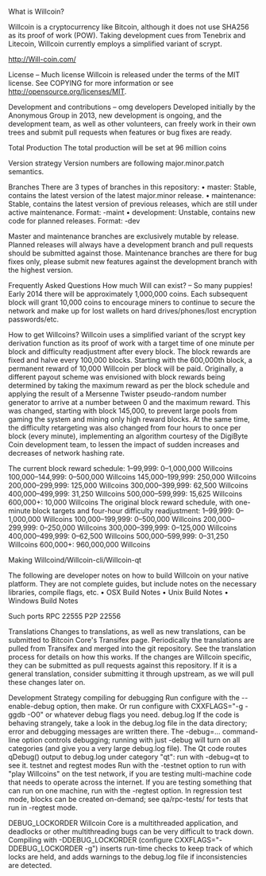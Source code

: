 What is Willcoin? 

Willcoin is a cryptocurrency like Bitcoin, although it does not use SHA256 as its proof of work (POW). Taking development cues from Tenebrix and Litecoin, Willcoin currently employs a simplified variant of scrypt.

http://Will-coin.com/

License – Much license
Willcoin is released under the terms of the MIT license. See COPYING for more information or see http://opensource.org/licenses/MIT.

Development and contributions – omg developers
Developed initially by the Anonymous Group in 2013, new development is ongoing, and the development team, as well as other volunteers, can freely work in their own trees and submit pull requests when features or bug fixes are ready.

Total Production
The total production will be set at 96 million coins

Version strategy
Version numbers are following major.minor.patch semantics.

Branches
There are 3 types of branches in this repository:
•	master: Stable, contains the latest version of the latest major.minor release.
•	maintenance: Stable, contains the latest version of previous releases, which are still under active maintenance. Format: <version>-maint
•	development: Unstable, contains new code for planned releases. Format: <version>-dev

Master and maintenance branches are exclusively mutable by release. Planned releases will always have a development branch and pull requests should be submitted against those. Maintenance branches are there for bug fixes only, please submit new features against the development branch with the highest version.

Frequently Asked Questions
How much Will can exist? – So many puppies!
Early 2014 there will be approximately 1,000,000 coins. Each subsequent block will grant 10,000 coins to encourage miners to continue to secure the network and make up for lost wallets on hard drives/phones/lost encryption passwords/etc.

How to get Willcoins? 
Willcoin uses a simplified variant of the scrypt key derivation function as its proof of work with a target time of one minute per block and difficulty readjustment after every block. The block rewards are fixed and halve every 100,000 blocks. Starting with the 600,000th block, a permanent reward of 10,000 Willcoin per block will be paid. 
Originally, a different payout scheme was envisioned with block rewards being determined by taking the maximum reward as per the block schedule and applying the result of a Mersenne Twister pseudo-random number generator to arrive at a number between 0 and the maximum reward. This was changed, starting with block 145,000, to prevent large pools from gaming the system and mining only high reward blocks. At the same time, the difficulty retargeting was also changed from four hours to once per block (every minute), implementing an algorithm courtesy of the DigiByte Coin development team, to lessen the impact of sudden increases and decreases of network hashing rate.

The current block reward schedule:
1–99,999: 0–1,000,000 Willcoins 
100,000–144,999: 0–500,000 Willcoins
145,000–199,999: 250,000 Willcoins
200,000–299,999: 125,000 Willcoins
300,000–399,999: 62,500 Willcoins
400,000–499,999: 31,250 Willcoins
500,000–599,999: 15,625 Willcoins
600,000+: 10,000 Willcoins
The original block reward schedule, with one-minute block targets and four-hour difficulty readjustment:
1–99,999: 0–1,000,000 Willcoins 
100,000–199,999: 0–500,000 Willcoins
200,000–299,999: 0–250,000 Willcoins
300,000–399,999: 0–125,000 Willcoins
400,000–499,999: 0–62,500 Willcoins
500,000–599,999: 0–31,250 Willcoins
600,000+: 960,000,000 Willcoins

Making Willcoind/Willcoin-cli/Willcoin-qt

The following are developer notes on how to build Willcoin on your native platform. They are not complete guides, but include notes on the necessary libraries, compile flags, etc.
•	OSX Build Notes
•	Unix Build Notes
•	Windows Build Notes

Such ports
RPC 22555 P2P 22556
 
Translations
Changes to translations, as well as new translations, can be submitted to Bitcoin Core's Transifex page.
Periodically the translations are pulled from Transifex and merged into the git repository. See the translation process for details on how this works.
If the changes are Willcoin specific, they can be submitted as pull requests against this repository. If it is a general translation, consider submitting it through upstream, as we will pull these changes later on.

Development Strategy
compiling for debugging
Run configure with the --enable-debug option, then make. Or run configure with CXXFLAGS="-g -ggdb -O0" or whatever debug flags you need.
debug.log
If the code is behaving strangely, take a look in the debug.log file in the data directory; error and debugging messages are written there.
The -debug=... command-line option controls debugging; running with just -debug will turn on all categories (and give you a very large debug.log file).
The Qt code routes qDebug() output to debug.log under category "qt": run with -debug=qt to see it.
testnet and regtest modes
Run with the -testnet option to run with "play Willcoins" on the test network, if you are testing multi-machine code that needs to operate across the internet.
If you are testing something that can run on one machine, run with the -regtest option. In regression test mode, blocks can be created on-demand; see qa/rpc-tests/ for tests that run in -regtest mode.

DEBUG_LOCKORDER
Willcoin Core is a multithreaded application, and deadlocks or other multithreading bugs can be very difficult to track down. Compiling with -DDEBUG_LOCKORDER (configure CXXFLAGS="-DDEBUG_LOCKORDER -g") inserts run-time checks to keep track of which locks are held, and adds warnings to the debug.log file if inconsistencies are detected.

